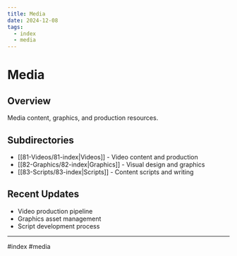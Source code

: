 ```yaml
---
title: Media
date: 2024-12-08
tags:
  - index
  - media
---
```


# Media

## Overview
Media content, graphics, and production resources.

## Subdirectories
- [[81-Videos/81-index|Videos]] - Video content and production
- [[82-Graphics/82-index|Graphics]] - Visual design and graphics
- [[83-Scripts/83-index|Scripts]] - Content scripts and writing

## Recent Updates
- Video production pipeline
- Graphics asset management
- Script development process

---

#index #media